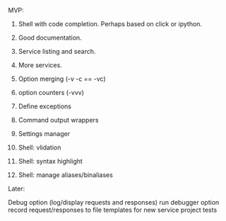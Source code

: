 MVP:

1. Shell with code completion. Perhaps based on click or ipython.
2. Good documentation.
3. Service listing and search. 
4. More services.

5. Option merging (-v -c == -vc)
6. option counters (-vvv)
7. Define exceptions
8. Command output wrappers
9. Settings manager
10. Shell: vlidation
11. Shell: syntax highlight
12. Shell: manage aliases/binaliases


Later:

Debug option (log/display requests and responses)
run debugger option
record request/responses to file
templates for new service project
tests
